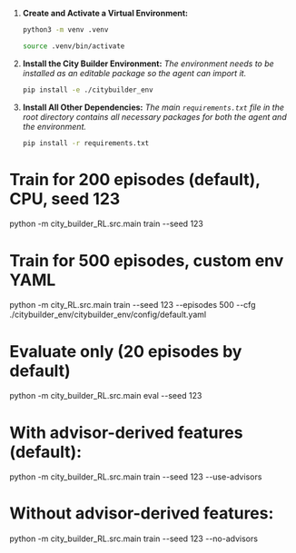 
1.  **Create and Activate a Virtual Environment:**
    ```bash
    python3 -m venv .venv

    source .venv/bin/activate
    ```

2.  **Install the City Builder Environment:**
    *The environment needs to be installed as an editable package so the agent can import it.*
    ```bash
    pip install -e ./citybuilder_env
    ```

3.  **Install All Other Dependencies:**
    *The main `requirements.txt` file in the root directory contains all necessary packages for both the agent and the environment.*
    ```bash
    pip install -r requirements.txt
    ```

# Train for 200 episodes (default), CPU, seed 123
python -m city_builder_RL.src.main train --seed 123

# Train for 500 episodes, custom env YAML
python -m city_RL.src.main train --seed 123 --episodes 500 --cfg ./citybuilder_env/citybuilder_env/config/default.yaml

# Evaluate only (20 episodes by default)
python -m city_builder_RL.src.main eval --seed 123

# With advisor-derived features (default):
python -m city_builder_RL.src.main train --seed 123 --use-advisors

# Without advisor-derived features:
python -m city_builder_RL.src.main train --seed 123 --no-advisors